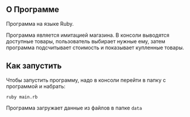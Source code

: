 ## О Программе
Программа на языке Ruby. 

Программа является имитацией магазина. В консоли выводятся доступные товары, пользователь выбирает нужные ему, затем программа подсчитывает стоимость и показывает купленные товары.

## Как запустить
Чтобы запустить программу, надо в консоли перейти в папку с программой и набрать:

```
ruby main.rb
```

Программа загружает данные из файлов в папке `data`

